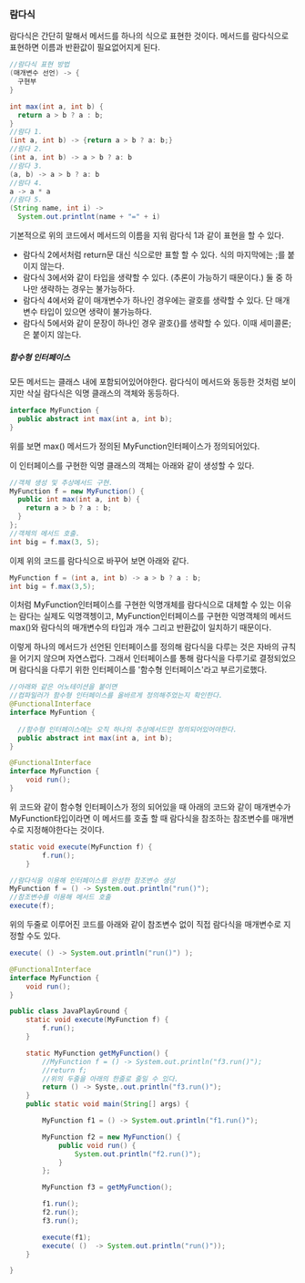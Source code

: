 ### 람다식

람다식은 간단히 말해서 메서드를 하나의 식으로 표현한 것이다. 메서드를 람다식으로 표현하면 이름과 반환값이 필요없어지게 된다.

```java
//람다식 표현 방법
(매개변수 선언) -> {
  구현부
}
```

```java
int max(int a, int b) {
  return a > b ? a : b;
}
//람다 1.
(int a, int b) -> {return a > b ? a: b;}
//람다 2.
(int a, int b) -> a > b ? a: b
//람다 3.
(a, b) -> a > b ? a: b
//람다 4.
a -> a * a
//람다 5.
(String name, int i) ->
  System.out.printlnt(name + "=" + i)
```

기본적으로 위의 코드에서 메서드의 이름을 지워 람다식 1과 같이 표현을 할 수 있다.

- 람다식 2에서처럼 return문 대신 식으로만 표할 할 수 있다. 식의 마지막에는 ;를 붙이지 않는다.
- 람다식 3에서와 같이 타입을 생략할 수 있다. (추론이 가능하기 때문이다.) 둘 중 하나만 생략하는 경우는 불가능하다.
- 람다식 4에서와 같이 매개변수가 하나인 경우에는 괄호를 생략할 수 있다. 단 매개변수 타입이 있으면 생략이 불가능하다.
- 람다식 5에서와 같이 문장이 하나인 경우 괄호{}를 생략할 수 있다. 이때 세미콜론;은 붙이지 않는다.

##### 함수형 인터페이스

모든 메서드는 클래스 내에 포함되어있어야한다. 람다식이 메서드와 동등한 것처럼 보이지만 삭실 람다식은 익명 클래스의 객체와 동등하다.

```java
interface MyFunction {
  public abstract int max(int a, int b);
}
```

위를 보면 max() 메서드가 정의된 MyFunction인터페이스가 정의되어있다. 

이 인터페이스를 구현한 익명 클래스의 객체는 아래와 같이 생성할 수 있다.

```java
//객체 생성 및 추상메서드 구현.
MyFunction f = new MyFunction() {
  public int max(int a, int b) {
    return a > b ? a : b;
  }
};
//객체의 메서드 호출.
int big = f.max(3, 5);
```

이제 위의 코드를 람다식으로 바꾸어 보면 아래와 같다.

```java
MyFunction f = (int a, int b) -> a > b ? a : b;
int big = f.max(3,5);
```

이처럼 MyFunction인터페이스를 구현한 익명개체를 람다식으로 대체할 수 있는 이유는 람다는 실제도 익명객쳉이고, MyFunction인터페이스를 구현한 익명객체의 메서드 max()와 람다식의 매개변수의 타입과 개수 그리고 반환값이 일치하기 때문이다.

이렇게 하나의 메서드가 선언된 인터페이스를 정의해 람다식을 다루는 것은 자바의 규칙을 어기지 않으며 자연스럽다. 그래서 인터페이스를 통해 람다식을 다루기로 결정되었으며 람다식을 다루기 위한 인터페이스를 '함수형 인터페이스'라고 부르기로했다.

```java
//아래와 같은 어노테이션을 붙이면
//컴파일러가 함수형 인터페이스를 올바르게 정의해주었는지 확인한다.
@FunctionalInterface
interface MyFuntion {
  
  //함수형 인터페이스에는 오직 하나의 추상메서드만 정의되어있어야한다.
  public abstract int max(int a, int b);
}
```



```java
@FunctionalInterface
interface MyFunction {
    void run();
}
```

위 코드와 같이 함수형 인터페이스가 정의 되어있을 때 아래의 코드와 같이 매개변수가 MyFunction타입이라면 이 메서드를 호출 할 때 람다식을 참조하는 참조변수를 매개변수로 지정해야한다는 것이다.

```java
static void execute(MyFunction f) {
        f.run();
    }

//람다식을 이용해 인터페이스를 완성한 참조변수 생성
MyFunction f = () -> System.out.println("run()"); 
//참조변수를 이용해 메서드 호출
execute(f);
```

위의 두줄로 이루어진 코드를 아래와 같이 참조변수 없이 직접 람다식을 매개변수로 지정할 수도 있다.

```java
execute( () -> System.out.println("run()") );
```



```java
@FunctionalInterface
interface MyFunction {
    void run();
}

public class JavaPlayGround {
    static void execute(MyFunction f) {
        f.run();
    }

    static MyFunction getMyFunction() {
        //MyFunction f = () -> System.out.println("f3.run()");
        //return f;
        //위의 두줄을 아래의 한줄로 줄일 수 있다.
      	return () -> Syste,.out.println("f3.run()");
    }
    public static void main(String[] args) {

        MyFunction f1 = () -> System.out.println("f1.run()");

        MyFunction f2 = new MyFunction() {
            public void run() {
                System.out.println("f2.run()");
            }
        };

        MyFunction f3 = getMyFunction();

        f1.run();
        f2.run();
        f3.run();

        execute(f1);
        execute( ()  -> System.out.println("run()"));
    }

}
```

